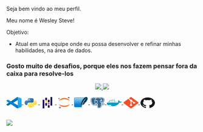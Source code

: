 Seja bem vindo ao meu perfil.

Meu nome é Wesley Steve!

Objetivo:
- Atual em uma equipe onde eu possa desenvolver e refinar minhas habilidades, na área de dados.

### Gosto muito de desafios, porque eles nos fazem pensar fora da caixa para resolve-los

<div align="center">
  <a href="https://github.com/WesleySteve">
  <img height="180em" src="https://github-readme-stats.vercel.app/api?username=WesleySteve&show_icons=true&theme=dracula&include_all_commits=true&count_private=true"/>
  <img height="180em" src="https://github-readme-stats.vercel.app/api/top-langs/?username=WesleySteve&layout=compact&langs_count=7&theme=dracula"/>
</div>
<div style="display: inline_block"><br>
  <img align="center" alt="Wesley-Vscode" height="30" width="40" src="https://raw.githubusercontent.com/devicons/devicon/master/icons/vscode/vscode-original.svg">
  <img align="center" alt="Wesley-Python" height="30" width="40" src="https://raw.githubusercontent.com/devicons/devicon/master/icons/python/python-original.svg">
  <img align="center" alt="Wesley-Pandas" height="30" width="40" src="https://raw.githubusercontent.com/devicons/devicon/master/icons/pandas/pandas-original.svg">
  <img align="center" alt="Wesley-Jupyter" height="30" width="40" src="https://raw.githubusercontent.com/devicons/devicon/master/icons/jupyter/jupyter-original.svg">
  <img align="center" alt="Wesley-Sqlite" height="30" width="40" src="https://raw.githubusercontent.com/devicons/devicon/master/icons/sqlite/sqlite-original.svg">
  <img align="center" alt="Wesley-SQL" height="30" width="40" src="https://raw.githubusercontent.com/devicons/devicon/master/icons/postgresql/postgresql-plain.svg">
  <img align="center" alt="Wesley-Docker" height="30" width="40" src="https://raw.githubusercontent.com/devicons/devicon/master/icons/docker/docker-plain.svg">
  <img align="center" alt="Wesley-Git" height="30" width="40" src="https://raw.githubusercontent.com/devicons/devicon/master/icons/git/git-plain.svg">
  <img align="center" alt="Wesley-Github" height="30" width="40" src="https://raw.githubusercontent.com/devicons/devicon/master/icons/github/github-original.svg">

</div>
  
  ##
  <div> 
    <a href="https://www.linkedin.com/in/wesleysteve" target="_blank"><img src="https://img.shields.io/badge/-LinkedIn-%230077B5?style=for-the-badge&logo=linkedin&logoColor=white" target="_blank"></a> 
  </div>
